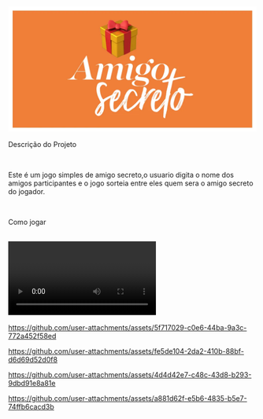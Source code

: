<img src = "https://github.com/edjonesgley/amigo_secreto/blob/main/challenge-amigo-secreto_pt-main/assets/amigo.png" alt = "Foto com o nome do projeto">
<p>Descrição do Projeto</p>
<br>
<p>Este é um jogo simples de amigo secreto,o usuario digita o nome dos amigos participantes e o jogo sorteia entre eles quem sera o amigo secreto do jogador.</p>
<br>
<p>Como jogar</p>
<br>

<video controls>
  <source src="challenge-amigo-secreto_pt-main/assets/Em_branco.mp4" type="video/mp4">
 
</video>


https://github.com/user-attachments/assets/5f717029-c0e6-44ba-9a3c-772a452f58ed



https://github.com/user-attachments/assets/fe5de104-2da2-410b-88bf-d6d69d52d0f8



https://github.com/user-attachments/assets/4d4d42e7-c48c-43d8-b293-9dbd91e8a81e



https://github.com/user-attachments/assets/a881d62f-e5b6-4835-b5e7-74ffb6cacd3b


